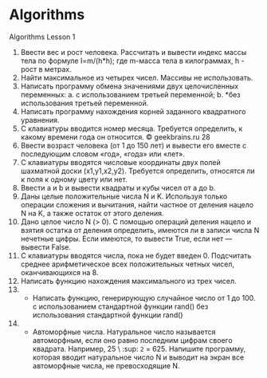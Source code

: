 # Algorithms
Algorithms
Lesson 1
1. Ввести вес и рост человека. Рассчитать и вывести индекс массы тела по формуле I=m/(h*h); где m-масса тела в килограммах, h - рост в метрах.
2. Найти максимальное из четырех чисел. Массивы не использовать.
3. Написать программу обмена значениями двух целочисленных переменных:
a. с использованием третьей переменной; b. *без использования третьей переменной.
4. Написать программу нахождения корней заданного квадратного уравнения.
5. С клавиатуры вводится номер месяца. Требуется определить, к какому времени года он относится.
 © geekbrains.ru 28
6. Ввести возраст человека (от 1 до 150 лет) и вывести его вместе с последующим словом «год», «года» или «лет».
7. С клавиатуры вводятся числовые координаты двух полей шахматной доски (x1,y1,x2,y2). Требуется определить, относятся ли к поля к одному цвету или нет.
8. Ввести a и b и вывести квадраты и кубы чисел от a до b.
9. Даны целые положительные числа N и K. Используя только операции сложения и вычитания, найти частное от деления нацело N на K, а также остаток от этого деления.
10. Дано целое число N (> 0). С помощью операций деления нацело и взятия остатка от деления определить, имеются ли в записи числа N нечетные цифры. Если имеются, то вывести True, если нет — вывести False.
11. С клавиатуры вводятся числа, пока не будет введен 0. Подсчитать среднее арифметическое всех положительных четных чисел, оканчивающихся на 8.
12. Написать функцию нахождения максимального из трех чисел.
13. * Написать функцию, генерирующую случайное число от 1 до 100.
с использованием стандартной функции rand()
без использования стандартной функции rand()
14. * Автоморфные числа. Натуральное число называется автоморфным, если оно равно последним цифрам своего квадрата. Например, 25 \ :sup: `2` = 625. Напишите программу, которая вводит натуральное число N и выводит на экран все автоморфные числа, не превосходящие N. </br>
